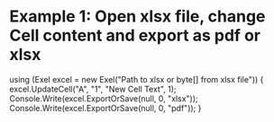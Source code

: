 # Example 1: Open xlsx file, change Cell content and export as pdf or xlsx
using (Exel excel = new Exel("Path to xlsx or byte[] from xlsx file"))
{
  excel.UpdateCell("A", "1", "New Cell Text", 1);
  Console.Write(excel.ExportOrSave(null, 0, "xlsx"));
  Console.Write(excel.ExportOrSave(null, 0, "pdf"));
}
